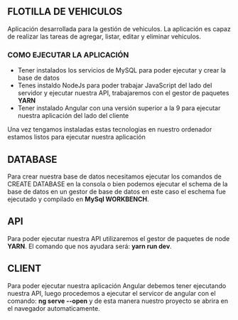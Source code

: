 ## FLOTILLA DE VEHICULOS ##

Aplicación desarrollada para la gestión de vehiculos.
La aplicación es capaz de realizar las tareas de agregar, listar, editar y eliminar vehiculos.

### COMO EJECUTAR LA APLICACIÓN ###

* Tener instalados los servicios de MySQL para poder ejecutar y crear la base de datos
* Tenes instaldo NodeJs para poder trabajar JavaScript del lado del servidor y ejecutar nuestra API, trabajaremos con el gestor de paquetes **YARN**
* Tener instalado Angular con una versión superior a la 9 para ejecutar nuestra aplicación del lado del cliente

Una vez tengamos instaladas estas tecnologias en nuestro ordenador estamos listos para ejecutar nuestra aplicación

## DATABASE ##

Para crear nuestra base de datos necesitamos ejecutar los comandos de CREATE DATABASE en la consola o bien podemos ejecutar el schema de la base de datos en un gestor de base de datos en este caso el eschema fue ejecutado y compilado en **MySql WORKBENCH**.

## API ##

Para poder ejecutar nuestra API utilizaremos el gestor de paquetes de node **YARN**. El comando que nos ayudara será: **yarn run dev**.

## CLIENT ##

Para poder ejecutar nuestra aplicación Angular debemos tener ejecutando nuestra API, luego procedemos a ejecutar el servicor de angular con el comando: **ng serve --open** y de esta manera nuestro proyecto se abrira en el navegador automaticamente.

